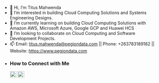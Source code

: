 - 👋 Hi, I’m Titus Mahwenda
- 👀 I’m interested in building Cloud Computing Solutions and Systems Engineering Designs.
- 🌱 I’m currently learning on building Cloud Computing Solutions with Amazon AWS, Microsoft Azure, Google GCP and Huawei HCS 
- 💞️ I’m looking to collaborate on Cloud Computing and Software Development Projects.
- 📫 Email: titus.mahwenda@pegiondata.com || Phone: +263783189182 || Website: https://www.pegiondata.com
- <h3>How to Connect with Me</h3>
     <a href="https://twitter.com/PegionTitus">
     <img align="left" alt="Mitul | Twitter" width="22px" src="https://raw.githubusercontent.com/peterthehan/peterthehan/master/assets/twitter.svg" /></a>
     <a href="https://www.linkedin.com/in/titusmahwenda93">
     <img align="left" alt="Mitul's LinkedIN" width="22px" src="https://raw.githubusercontent.com/peterthehan/peterthehan/master/assets/linkedin.svg" />
     </a>

<!---
titusmahwenda/titusmahwenda is a ✨ special ✨ repository because its `README.md` (this file) appears on your GitHub profile.
You can click the Preview link to take a look at your changes.
--->
